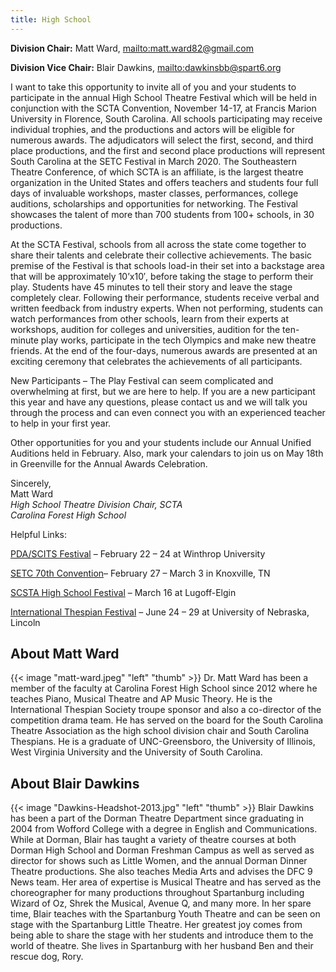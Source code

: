 ```yaml
---
title: High School
---
```

**Division Chair:** Matt Ward, <mailto:matt.ward82@gmail.com>

**Division Vice Chair:** Blair Dawkins, <mailto:dawkinsbb@spart6.org>

I want to take this opportunity to invite all of you and your students to participate in the annual High School Theatre Festival which will be held in conjunction with the SCTA Convention, November 14-17, at Francis Marion University in Florence, South Carolina. All schools participating may receive individual trophies, and the productions and actors will be eligible for numerous awards. The adjudicators will select the first, second, and third place productions, and the first and second place productions will represent South Carolina at the SETC Festival in March 2020. The Southeastern Theatre Conference, of which SCTA is an affiliate, is the largest theatre organization in the United States and offers teachers and students four full days of invaluable workshops, master classes, performances, college auditions, scholarships and opportunities for networking. The Festival showcases the talent of more than 700 students from 100+ schools, in 30 productions.

At the SCTA Festival, schools from all across the state come together to share their talents and celebrate their collective achievements. The basic premise of the Festival is that schools load-in their set into a backstage area that will be approximately 10’x10′, before taking the stage to perform their play. Students have 45 minutes to tell their story and leave the stage completely clear. Following their performance, students receive verbal and written feedback from industry experts. When not performing, students can watch performances from other schools, learn from their experts at workshops, audition for colleges and universities, audition for the ten-minute play works, participate in the tech Olympics and make new theatre friends. At the end of the four-days, numerous awards are presented at an exciting ceremony that celebrates the achievements of all participants.

New Participants – The Play Festival can seem complicated and overwhelming at first, but we are here to help. If you are a new participant this year and have any questions, please contact us and we will talk you through the process and can even connect you with an experienced teacher to help in your first year.

Other opportunities for you and your students include our Annual Unified Auditions held in February. Also, mark your calendars to join us on May 18th in Greenville for the Annual Awards Celebration.

Sincerely,\
Matt Ward\
_High School Theatre Division Chair, SCTA_\
_Carolina Forest High School_

Helpful Links:

[PDA/SCITS Festival](https://www.pdascits.org/) – February 22 – 24 at Winthrop University

[SETC 70th Convention](https://www.setc.org/convention/)– February 27 – March 3 in Knoxville, TN

[SCSTA High School Festival](http://www.scsta.org/high-school.html) – March 16 at Lugoff-Elgin

[International Thespian Festival](https://www.schooltheatre.org/itf2019/home) – June 24 – 29 at University of Nebraska, Lincoln

## About Matt Ward

{{< image "matt-ward.jpeg" "left" "thumb" >}} Dr. Matt Ward has been a member of the faculty at Carolina Forest High School since 2012 where he teaches Piano, Musical Theatre and AP Music Theory. He is the International Thespian Society troupe sponsor and also a co-director of the competition drama team. He has served on the board for the South Carolina Theatre Association as the high school division chair and South Carolina Thespians. He is a graduate of UNC-Greensboro, the University of Illinois, West Virginia University and the University of South Carolina.​

## About Blair Dawkins

{{< image "Dawkins-Headshot-2013.jpg" "left" "thumb" >}} Blair Dawkins has been a part of the Dorman Theatre Department since graduating in 2004 from Wofford College with a degree in English and Communications. While at Dorman, Blair has taught a variety of theatre courses at both Dorman High School and Dorman Freshman Campus as well as served as director for shows such as Little Women, and the annual Dorman Dinner Theatre productions. She also teaches Media Arts and advises the DFC 9 News team. Her area of expertise is Musical Theatre and has served as the choreographer for many productions throughout Spartanburg including Wizard of Oz, Shrek the Musical, Avenue Q, and many more. In her spare time, Blair teaches with the Spartanburg Youth Theatre and can be seen on stage with the Spartanburg Little Theatre. Her greatest joy comes from being able to share the stage with her students and introduce them to the world of theatre. She lives in Spartanburg with her husband Ben and their rescue dog, Rory.
